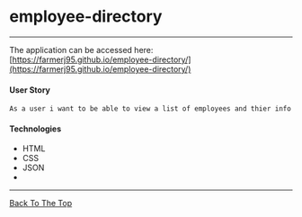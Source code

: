 # employee-directory

---
The application can be accessed here: [https://farmerj95.github.io/employee-directory/](https://farmerj95.github.io/employee-directory/)


#### User Story
```
As a user i want to be able to view a list of employees and thier info

```
#### Technologies
- HTML
- CSS
- JSON
- 


  ---
  
  
[Back To The Top](#)